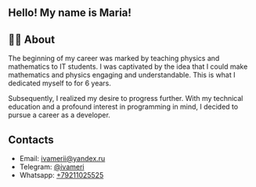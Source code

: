 ## Hello! My name is Maria!

## 👩‍💻 About

The beginning of my career was marked by teaching physics and mathematics to IT students. I was captivated by the idea that I could make mathematics and physics engaging and understandable. This is what I dedicated myself to for 6 years.

Subsequently, I realized my desire to progress further. With my technical education and a profound interest in programming in mind, I decided to pursue a career as a developer.

## Contacts

* Email: [ivamerii@yandex.ru](mailto:ivamerii@yandex.ru)
* Telegram: [@ivameri](https://t.me/ivameri)
* Whatsapp: [+79211025525](https://wa.me/79211025525)
